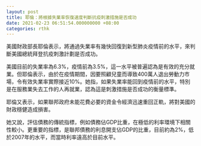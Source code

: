 ```yaml
---
layout: post
title: 耶倫：將根據失業率恢復速度判斷抗疫刺激措施是否成功
date: 2021-02-23 06:51:54.000000000 +08:00
categories: rthk
---
```


美國財政部長耶倫表示，將通過失業率有幾快回復到新型肺炎疫情前的水平，來判斷美國總統拜登抗疫刺激計劃是否成功。

美國目前的失業率為6.3%，疫情前為3.5%，這一水平被普遍認為是有效的充分就業。但耶倫表示，由於在疫情期間，因要照顧兒童而導致400萬人退出勞動力市場，令有效失業率實際接近10%。她指，如果失業率能回到疫情前的水平，特別是在服務業失去工作的人再就業，認為這是刺激措施是否成功的衡量標準。

耶倫又表示，如果聯邦政府未能花費必要的資金令經濟迅速重回正軌，將對美國的財政穩健造成損害。

她又說，評估債務的傳統指標，例如債務佔GDP比重，在極低的利率環境下相關性較小。更重要的指標，是聯邦債務的利息開支佔GDP的比重，目前約為2%，低於2007年的水平，而當時利率遠高於目前水平。
